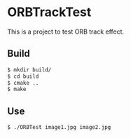 # ORBTrackTest

This is a project to test ORB track effect.

## Build

```sh
$ mkdir build/
$ cd build
$ cmake ..
$ make
```

## Use

```sh
$ ./ORBTest image1.jpg image2.jpg
```